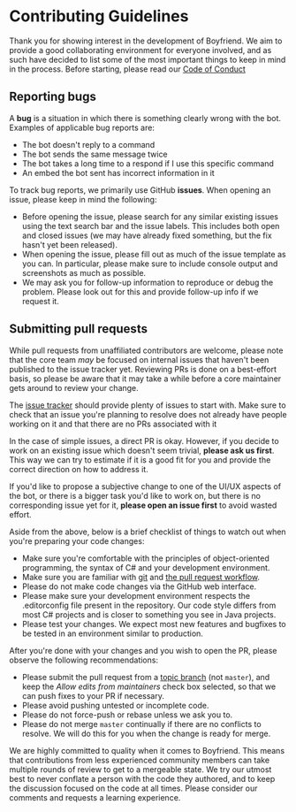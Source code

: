 # Contributing Guidelines

Thank you for showing interest in the development of Boyfriend. We aim to provide a good collaborating environment for
everyone involved, and as such have decided to list some of the most important things to keep in mind in the process.
Before starting, please read our [Code of Conduct](CODE_OF_CONDUCT.md)

## Reporting bugs

A **bug** is a situation in which there is something clearly wrong with the bot. Examples of applicable bug reports are:

- The bot doesn't reply to a command
- The bot sends the same message twice
- The bot takes a long time to a respond if I use this specific command
- An embed the bot sent has incorrect information in it

To track bug reports, we primarily use GitHub **issues**. When opening an issue, please keep in mind the following:

- Before opening the issue, please search for any similar existing issues using the text search bar and the issue
  labels. This includes both open and closed issues (we may have already fixed something, but the fix hasn't yet been
  released).
- When opening the issue, please fill out as much of the issue template as you can. In particular, please make sure to
  include console output and screenshots as much as possible.
- We may ask you for follow-up information to reproduce or debug the problem. Please look out for this and provide
  follow-up info if we request it.

## Submitting pull requests

While pull requests from unaffiliated contributors are welcome, please note that the core team *may* be focused on
internal issues that haven't been published to the issue tracker yet. Reviewing PRs is done on a best-effort basis, so
please be aware that it may take a while before a core maintainer gets around to review your change.

The [issue tracker](https://github.com/TeamOctolings/Boyfriend/issues) should provide plenty of issues to start with.
Make sure to check that an issue you're planning to resolve does not already have people working on it and that there
are no PRs associated with it

In the case of simple issues, a direct PR is okay. However, if you decide to work on an existing issue which doesn't
seem trivial, **please ask us first**. This way we can try to estimate if it is a good fit for you and provide the
correct direction on how to address it.

If you'd like to propose a subjective change to one of the UI/UX aspects of the bot, or there is a bigger task you'd
like to work on, but there is no corresponding issue yet for it, **please open an issue first** to avoid wasted effort.

Aside from the above, below is a brief checklist of things to watch out when you're preparing your code changes:

- Make sure you're comfortable with the principles of object-oriented programming, the syntax of C\# and your
  development environment.
- Make sure you are familiar with [git](https://git-scm.com/)
  and [the pull request workflow](https://help.github.com/en/github/collaborating-with-issues-and-pull-requests/proposing-changes-to-your-work-with-pull-requests).
- Please do not make code changes via the GitHub web interface.
- Please make sure your development environment respects the .editorconfig file present in the repository. Our code
  style differs from most C\# projects and is closer to something you see in Java projects.
- Please test your changes. We expect most new features and bugfixes to be tested in an environment similar to
  production.

After you're done with your changes and you wish to open the PR, please observe the following recommendations:

- Please submit the pull request from
  a [topic branch](https://git-scm.com/book/en/v2/Git-Branching-Branching-Workflows#_topic_branch) (not `master`), and
  keep the *Allow edits from maintainers* check box selected, so that we can push fixes to your PR if necessary.
- Please avoid pushing untested or incomplete code.
- Please do not force-push or rebase unless we ask you to.
- Please do not merge `master` continually if there are no conflicts to resolve. We will do this for you when the change
  is ready for merge.

We are highly committed to quality when it comes to Boyfriend. This means that contributions from less experienced
community members can take multiple rounds of review to get to a mergeable state. We try our utmost best to never
conflate a person with the code they authored, and to keep the discussion focused on the code at all times. Please
consider our comments and requests a learning experience.
